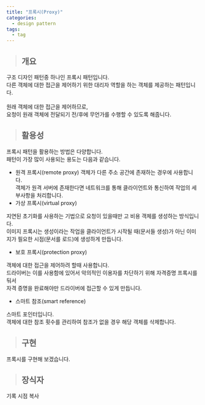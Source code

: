 ```yaml
---
title: "프록시(Proxy)"
categories:
  - design pattern
tags:
  - tag
---
```

> ## 개요

구조 디자인 패턴중 하나인 프록시 패턴입니다.<br>
다른 객체에 대한 접근을 제어하기 위한 대리자 역할을 하는 객체를 제공하는 패턴입니다.<br>
<br>
원래 객체에 대한 접근을 제어하므로,<br>
요청이 원래 객체에 전달되기 전/후에 무언가를 수행할 수 있도록 해줍니다.<br>
> ## 활용성

프록시 패턴을 활용하는 방법은 다양합니다.<br>
패턴이 가장 많이 사용되는 용도는 다음과 같습니다.
- 원격 프록시(remote proxy)
  객체가 다른 주소 공간에 존재하는 경우에 사용합니다.<br>
  객체가 원격 서버에 존재한다면 네트워크를 통해 클라이언트와 통신하여 작업의 세부사항을 처리합니다.
- 가상 프록시(virtual proxy)

지연된 초기화를 사용하는 기법으로 요청이 있을때만 고 비용 객체를 생성하는 방식입니다.<br>
이미지 프록시는 생성이라는 작업을 클라이언트가 시작될 때(문서들 생성)가 아닌 이미지가 필요한 시점(문서를 로드)에 생성하게 만듭니다.
- 보호 프록시(protection proxy)

객체에 대한 접근을 제어하려 할때 사용합니다.<br>
드라이버는 이를 사용함에 있어서 악의적인 이용자를 차단하기 위해 자격증명 프록시를 둬서<br>
자격 증명을 완료해야만 드라이버에 접근할 수 있게 만듭니다.
- 스마트 참조(smart reference)

스마트 포인터입니다.<br>
객체에 대한 참조 횟수를 관리하여 참조가 없을 경우 해당 객체를 삭제합니다.

> ## 구현

프록시를 구현해 보겠습니다.
> ## 장식자


기록 시점 복사
